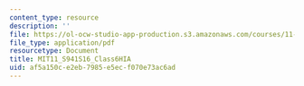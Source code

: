 ```yaml
---
content_type: resource
description: ''
file: https://ol-ocw-studio-app-production.s3.amazonaws.com/courses/11-s941-healthy-cities-assessing-health-impacts-of-policies-and-plans-spring-2016/af5a150ce2eb7985e5ecf070e73ac6ad_MIT11_S941S16_Class6HIA.pdf
file_type: application/pdf
resourcetype: Document
title: MIT11_S941S16_Class6HIA
uid: af5a150c-e2eb-7985-e5ec-f070e73ac6ad
---
```

